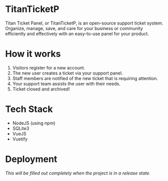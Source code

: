 # TitanTicketP
 Titan Ticket Panel, or TitanTicketP, is an open-source support ticket system. Organize, manage, save, and care for your business or community efficiently and effectively with an easy-to-use panel for your product.

# How it works
1. Visitors register for a new account.
2. The new user creates a ticket via your support panel.
3. Staff members are notified of the new ticket that is requiring attention.
4. Your support team assists the user with their needs.
5. Ticket closed and archived!

# Tech Stack
- NodeJS (using npm)
- SQLite3
- VueJS
- Vuetify

# Deployment
*This will be filled out completely when the project is in a release state.*